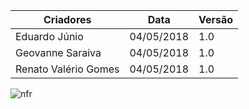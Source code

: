 Criadores|Data|Versão|
|--|--|--|
Eduardo Júnio|04/05/2018| 1.0|
Geovanne Saraiva|04/05/2018| 1.0|
Renato Valério Gomes|04/05/2018| 1.0|

![nfr](https://github.com/SpotifyApp/Spotify/blob/master/docs/Modulos/Modelagem/NFR/nfr-seguranc%CC%A7a.jpg)
